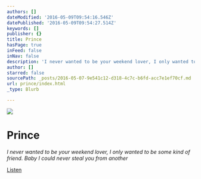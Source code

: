 ```yaml
---
authors: []
dateModified: '2016-05-09T09:54:16.546Z'
datePublished: '2016-05-09T09:54:27.514Z'
keywords: []
publisher: {}
title: Prince
hasPage: true
inFeed: false
inNav: false
description: 'I never wanted to be your weekend lover, I only wanted to be some kind of friend. Baby I could never steal you from another'
author: []
starred: false
sourcePath: _posts/2016-05-07-9e541c12-d318-4c7c-b6fd-acc7e1ef70cf.md
url: prince/index.html
_type: Blurb

---
```

![](https://the-grid-user-content.s3-us-west-2.amazonaws.com/116a845c-719c-44f9-bff0-c06fa0da1fde.jpg)

# Prince

_I never wanted to be your weekend lover, I only wanted to be some kind of friend. Baby I could never steal you from another_

[Listen][0]

[0]: null